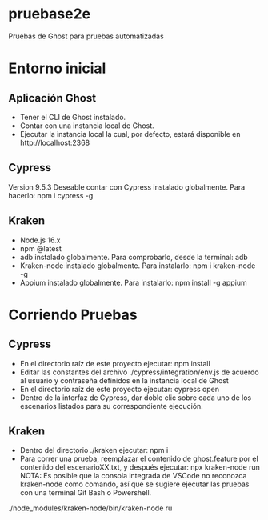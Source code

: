 # pruebase2e
Pruebas de Ghost para pruebas automatizadas

# Entorno inicial

## Aplicación Ghost
- Tener el CLI de Ghost instalado.
- Contar con una instancia local de Ghost.
- Ejecutar la instancia local la cual, por defecto, estará disponible en http://localhost:2368 

## Cypress
Version 9.5.3
Deseable contar con Cypress instalado globalmente. Para hacerlo: npm i cypress -g

## Kraken
- Node.js 16.x
- npm @latest
- adb instalado globalmente. Para comprobarlo, desde la terminal: adb 
- Kraken-node instalado globalmente. Para instalarlo: npm i kraken-node -g
- Appium instalado globalmente. Para instalarlo: npm install -g appium

# Corriendo Pruebas

## Cypress
- En el directorio raíz de este proyecto ejecutar: npm install
- Editar las constantes del archivo ./cypress/integration/env.js de acuerdo al usuario y contraseña definidos en la instancia local de Ghost
- En el directorio raíz de este proyecto ejecutar: cypress open 
- Dentro de la interfaz de Cypress, dar doble clic sobre cada uno de los escenarios listados para su correspondiente ejecución.

## Kraken
- Dentro del directorio ./kraken ejecutar: npm i 
- Para correr una prueba, reemplazar el contenido de ghost.feature por el contenido del escenarioXX.txt, y después ejecutar: npx kraken-node run
NOTA: Es posible que la consola integrada de VSCode no reconozca kraken-node como comando, así que se sugiere ejecutar las pruebas con una terminal Git Bash o Powershell.

./node_modules/kraken-node/bin/kraken-node ru